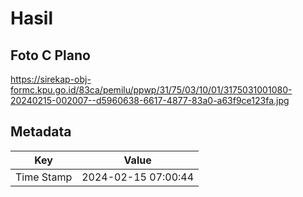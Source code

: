 # Hasil

## Foto C Plano

https://sirekap-obj-formc.kpu.go.id/83ca/pemilu/ppwp/31/75/03/10/01/3175031001080-20240215-002007--d5960638-6617-4877-83a0-a63f9ce123fa.jpg


## Metadata

| Key        | Value               |
| ---------- | ------------------- |
| Time Stamp | 2024-02-15 07:00:44 |



